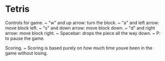# Tetris
Controls for game.
~ "w" and up arrow: turn the block.
~ "a" and left arrow: move block left.
~ "s" and down arrow: move block down.
~ "d" and right arrow: move block right.
~ Spacebar: drops the piece all the way down.
~ P: to pause the game.

Scoring.
 ~ Scoring is based purely on how much time youve been in the game without losing.
 
 
